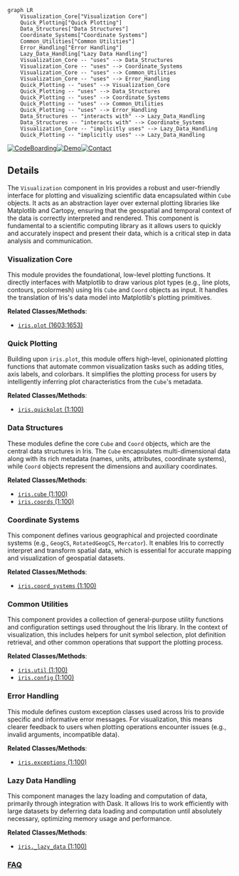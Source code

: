 ```mermaid
graph LR
    Visualization_Core["Visualization Core"]
    Quick_Plotting["Quick Plotting"]
    Data_Structures["Data Structures"]
    Coordinate_Systems["Coordinate Systems"]
    Common_Utilities["Common Utilities"]
    Error_Handling["Error Handling"]
    Lazy_Data_Handling["Lazy Data Handling"]
    Visualization_Core -- "uses" --> Data_Structures
    Visualization_Core -- "uses" --> Coordinate_Systems
    Visualization_Core -- "uses" --> Common_Utilities
    Visualization_Core -- "uses" --> Error_Handling
    Quick_Plotting -- "uses" --> Visualization_Core
    Quick_Plotting -- "uses" --> Data_Structures
    Quick_Plotting -- "uses" --> Coordinate_Systems
    Quick_Plotting -- "uses" --> Common_Utilities
    Quick_Plotting -- "uses" --> Error_Handling
    Data_Structures -- "interacts with" --> Lazy_Data_Handling
    Data_Structures -- "interacts with" --> Coordinate_Systems
    Visualization_Core -- "implicitly uses" --> Lazy_Data_Handling
    Quick_Plotting -- "implicitly uses" --> Lazy_Data_Handling
```

[![CodeBoarding](https://img.shields.io/badge/Generated%20by-CodeBoarding-9cf?style=flat-square)](https://github.com/CodeBoarding/CodeBoarding)[![Demo](https://img.shields.io/badge/Try%20our-Demo-blue?style=flat-square)](https://www.codeboarding.org/demo)[![Contact](https://img.shields.io/badge/Contact%20us%20-%20contact@codeboarding.org-lightgrey?style=flat-square)](mailto:contact@codeboarding.org)

## Details

The `Visualization` component in Iris provides a robust and user-friendly interface for plotting and visualizing scientific data encapsulated within `Cube` objects. It acts as an abstraction layer over external plotting libraries like Matplotlib and Cartopy, ensuring that the geospatial and temporal context of the data is correctly interpreted and rendered. This component is fundamental to a scientific computing library as it allows users to quickly and accurately inspect and present their data, which is a critical step in data analysis and communication.

### Visualization Core
This module provides the foundational, low-level plotting functions. It directly interfaces with Matplotlib to draw various plot types (e.g., line plots, contours, pcolormesh) using Iris `Cube` and `Coord` objects as input. It handles the translation of Iris's data model into Matplotlib's plotting primitives.


**Related Classes/Methods**:

- <a href="https://github.com/SciTools/iris/blob/main/lib/iris/plot.py#L1603-L1653" target="_blank" rel="noopener noreferrer">`iris.plot` (1603:1653)</a>


### Quick Plotting
Building upon `iris.plot`, this module offers high-level, opinionated plotting functions that automate common visualization tasks such as adding titles, axis labels, and colorbars. It simplifies the plotting process for users by intelligently inferring plot characteristics from the `Cube`'s metadata.


**Related Classes/Methods**:

- <a href="https://github.com/SciTools/iris/blob/main/lib/iris/quickplot.py#L1-L100" target="_blank" rel="noopener noreferrer">`iris.quickplot` (1:100)</a>


### Data Structures
These modules define the core `Cube` and `Coord` objects, which are the central data structures in Iris. The `Cube` encapsulates multi-dimensional data along with its rich metadata (names, units, attributes, coordinate systems), while `Coord` objects represent the dimensions and auxiliary coordinates.


**Related Classes/Methods**:

- <a href="https://github.com/SciTools/iris/blob/main/lib/iris/cube.py#L1-L100" target="_blank" rel="noopener noreferrer">`iris.cube` (1:100)</a>
- <a href="https://github.com/SciTools/iris/blob/main/lib/iris/coords.py#L1-L100" target="_blank" rel="noopener noreferrer">`iris.coords` (1:100)</a>


### Coordinate Systems
This component defines various geographical and projected coordinate systems (e.g., `GeogCS`, `RotatedGeogCS`, `Mercator`). It enables Iris to correctly interpret and transform spatial data, which is essential for accurate mapping and visualization of geospatial datasets.


**Related Classes/Methods**:

- <a href="https://github.com/SciTools/iris/blob/main/lib/iris/coord_systems.py#L1-L100" target="_blank" rel="noopener noreferrer">`iris.coord_systems` (1:100)</a>


### Common Utilities
This component provides a collection of general-purpose utility functions and configuration settings used throughout the Iris library. In the context of visualization, this includes helpers for unit symbol selection, plot definition retrieval, and other common operations that support the plotting process.


**Related Classes/Methods**:

- <a href="https://github.com/SciTools/iris/blob/main/lib/iris/util.py#L1-L100" target="_blank" rel="noopener noreferrer">`iris.util` (1:100)</a>
- <a href="https://github.com/SciTools/iris/blob/main/lib/iris/config.py#L1-L100" target="_blank" rel="noopener noreferrer">`iris.config` (1:100)</a>


### Error Handling
This module defines custom exception classes used across Iris to provide specific and informative error messages. For visualization, this means clearer feedback to users when plotting operations encounter issues (e.g., invalid arguments, incompatible data).


**Related Classes/Methods**:

- <a href="https://github.com/SciTools/iris/blob/main/lib/iris/exceptions.py#L1-L100" target="_blank" rel="noopener noreferrer">`iris.exceptions` (1:100)</a>


### Lazy Data Handling
This component manages the lazy loading and computation of data, primarily through integration with Dask. It allows Iris to work efficiently with large datasets by deferring data loading and computation until absolutely necessary, optimizing memory usage and performance.


**Related Classes/Methods**:

- <a href="https://github.com/SciTools/iris/blob/main/lib/iris/_lazy_data.py#L1-L100" target="_blank" rel="noopener noreferrer">`iris._lazy_data` (1:100)</a>




### [FAQ](https://github.com/CodeBoarding/GeneratedOnBoardings/tree/main?tab=readme-ov-file#faq)
